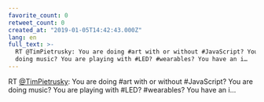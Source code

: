 ```yaml
---
favorite_count: 0
retweet_count: 0
created_at: "2019-01-05T14:42:43.000Z"
lang: en
full_text: >-
  RT @TimPietrusky: You are doing #art with or without #JavaScript? You are
  doing music? You are playing with #LED? #wearables? You have an i…
---
```


RT [@TimPietrusky](https://twitter.com/TimPietrusky): You are doing #art with or
without #JavaScript? You are doing music? You are playing with #LED? #wearables?
You have an i…
